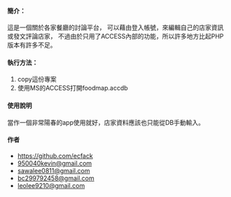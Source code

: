#### 簡介：
這是一個關於各家餐廳的討論平台，
可以藉由登入帳號，來編輯自己的店家資訊或發文評論店家，
不過由於只用了ACCESS內部的功能，所以許多地方比起PHP版本有許多不足。

#### 執行方法：
1. copy這份專案
2. 使用MS的ACCESS打開foodmap.accdb

#### 使用說明
當作一個非常陽春的app使用就好，店家資料應該也只能從DB手動輸入。

#### 作者
* <https://github.com/ecfack>
* <950040kevin@gmail.com>
* <sawalee0811@gmail.com>
* <bc299792458@gmail.com>
* <leolee9210@gmail.com>
